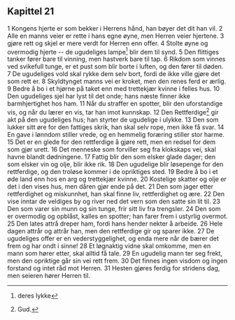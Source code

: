 ## Kapittel 21

1 Kongens hjerte er som bekker i Herrens hånd, han bøyer det dit han vil. 
2 Alle en manns veier er rette i hans egne øyne, men Herren veier hjertene. 
3 gjøre rett og skjel er mere verdt for Herren enn offer. 
4 Stolte øyne og overmodig hjerte -- de ugudeliges lampe[^1]  blir dem til synd. 
5 Den flittiges tanker fører bare til vinning, men hastverk bare til tap. 
6 Rikdom som vinnes ved svikefull tunge, er et pust som blir borte i luften, og den fører til døden. 
7 De ugudeliges vold skal rykke dem selv bort, fordi de ikke ville gjøre det som rett er. 
8 Skyldtynget manns vei er kroket, men den renes ferd er ærlig. 
9 Bedre å bo i et hjørne på taket enn med trettekjær kvinne i felles hus. 
10 Den ugudeliges sjel har lyst til det onde; hans næste finner ikke barmhjertighet hos ham. 
11 Når du straffer en spotter, blir den uforstandige vis, og når du lærer en vis, tar han imot kunnskap. 
12 Den Rettferdige[^2] gir akt på den ugudeliges hus; han styrter de ugudelige i ulykke. 
13 Den som lukker sitt øre for den fattiges skrik, han skal selv rope, men ikke få svar. 
14 En gave i lønndom stiller vrede, og en hemmelig foræring stiller stor harme. 
15 Det er en glede for den rettferdige å gjøre rett, men en redsel for dem som gjør urett. 
16 Det menneske som forviller seg fra klokskaps vei, skal havne blandt dødningene. 
17 Fattig blir den som elsker glade dager; den som elsker vin og olje, blir ikke rik. 
18 Den ugudelige blir løsepenge for den rettferdige, og den troløse kommer i de opriktiges sted. 
19 Bedre å bo i et øde land enn hos en arg og trettekjær kvinne. 
20 Kostelige skatter og olje er det i den vises hus, men dåren gjør ende på det. 
21 Den som jager etter rettferdighet og miskunnhet, han skal finne liv, rettferdighet og ære. 
22 Den vise inntar de veldiges by og river ned det vern som den satte sin lit til. 
23 Den som varer sin munn og sin tunge, frir sitt liv fra trengsler. 
24 Den som er overmodig og opblåst, kalles en spotter; han farer frem i ustyrlig overmot. 
25 Den lates attrå dreper ham, fordi hans hender nekter å arbeide. 
26 Hele dagen attrår og attrår han, men den rettferdige gir og sparer ikke. 
27 De ugudeliges offer er en vederstyggelighet, og enda mere når de bærer det frem og har ondt i sinne! 
28 Et løgnaktig vidne skal omkomme, men en mann som hører etter, skal alltid få tale. 
29 En ugudelig mann ter seg frekt, men den opriktige går sin vei rett frem. 
30 Det finnes ingen visdom og ingen forstand og intet råd mot Herren. 
31 Hesten gjøres ferdig for stridens dag, men seieren hører Herren til.

[^1]: deres lykke
[^2]: Gud.
